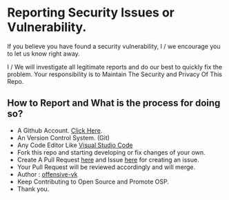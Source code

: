 # Reporting Security Issues or Vulnerability.
If you believe you have found a security vulnerability, I / we encourage you to let us know right away.

I / We will investigate all legitimate reports and do our best to quickly fix the problem.
Your responsibility is to Maintain The Security and Privacy Of This Repo.

## How to Report and What is the process for doing so?

- A Github Account. [Click Here](https://github.com/join).
- An Version Control System. (Git)
- Any Code Editor Like [Visual Studio Code](https://code.visualstudio.com/download)
- Fork this repo and starting developing or fix changes of your own.
- Create A Pull Request [here](https://github.com/offensive-vk/Java/pulls) and Issue [here](https://github.com/offensive-vk/Java/issues) for creating an issue.
- Your Pull Request will be reviewed accordingly and will merge.
- Author : [offensive-vk](https://github.com/offensive-vk/)
- Keep Contributing to Open Source and Promote OSP.
- Thank you.
